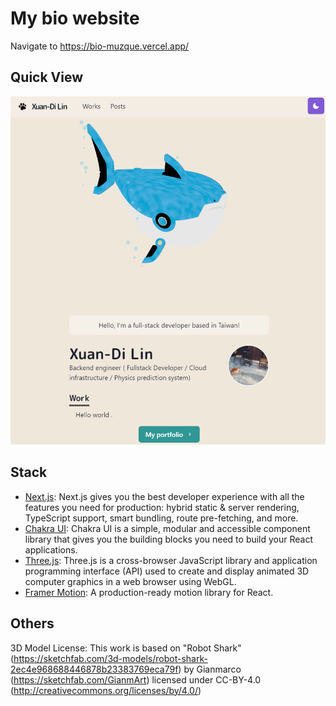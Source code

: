 # My bio website
Navigate to https://bio-muzque.vercel.app/

## Quick View
![Preview](public/quickView.PNG)

## Stack
- [Next.js](https://nextjs.org/): Next.js gives you the best developer experience with all the features you need for production: hybrid static & server rendering, TypeScript support, smart bundling, route pre-fetching, and more.
- [Chakra UI](https://chakra-ui.com/): Chakra UI is a simple, modular and accessible component library that gives you the building blocks you need to build your React applications.
- [Three.js](https://threejs.org/): Three.js is a cross-browser JavaScript library and application programming interface (API) used to create and display animated 3D computer graphics in a web browser using WebGL.
- [Framer Motion](https://github.com/framer/motion): A production-ready motion library for React.

## Others
3D Model License: This work is based on "Robot Shark" (https://sketchfab.com/3d-models/robot-shark-2ec4e968688446878b23383769eca79f) by Gianmarco (https://sketchfab.com/GianmArt) licensed under CC-BY-4.0 (http://creativecommons.org/licenses/by/4.0/)

